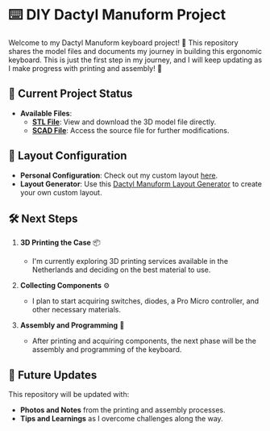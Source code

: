 # ⌨️ DIY Dactyl Manuform Project

Welcome to my Dactyl Manuform keyboard project! 🎉 This repository shares the model files and documents my journey in building this ergonomic keyboard. This is just the first step in my journey, and I will keep updating as I make progress with printing and assembly! 🚀

## 📂 Current Project Status

- **Available Files**:
  - [**STL File**](model.stl): View and download the 3D model file directly.
  - [**SCAD File**](model.scad): Access the source file for further modifications.

## 🔗 Layout Configuration

- **Personal Configuration**: Check out my custom layout [here](https://ryanis.cool/dactyl/#manuform:CiUIBhAEGgp0aHJlZS1taW5pIgR6ZXJvKgNib3gyBm5vcm1pZTgAGgkIABIDcmo5GAAiF1UAAIBAGAAgAF0AAOBAZQAAQEBAAEgAKgYIARABGAA=).
- **Layout Generator**: Use this [Dactyl Manuform Layout Generator](https://ryanis.cool/dactyl/) to create your own custom layout.

## 🛠️ Next Steps

1. **3D Printing the Case** 📦
   - I'm currently exploring 3D printing services available in the Netherlands and deciding on the best material to use.

2. **Collecting Components** ⚙️
   - I plan to start acquiring switches, diodes, a Pro Micro controller, and other necessary materials.

3. **Assembly and Programming** 🔧
   - After printing and acquiring components, the next phase will be the assembly and programming of the keyboard.

## 📅 Future Updates

This repository will be updated with:

- **Photos and Notes** from the printing and assembly processes.
- **Tips and Learnings** as I overcome challenges along the way.
